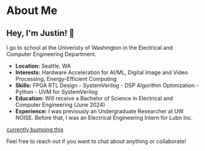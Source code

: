 # About Me

## Hey, I'm Justin! :japanese_goblin:
I go to school at the Univeristy of Washington in the Electrical and Computer Engineering Department.

- **Location:** Seattle, WA
- **Interests:** Hardware Acceleration for AI/ML, Digital Image and Video Processing, Energy-Efficient Computing
- **Skills:** FPGA RTL Design - SystemVerilog - DSP Algorithm Optimization - Python - UVM for SystemVerilog
- **Education:** Will receive a Bachelor of Science in Electrical and Computer Engineering (June 2024)
- **Experience:** I was previously an Undergraduate Researcher at UW NOISE. Before that, I was an Electrical
Engineering Intern for Lubn Inc.

[currently bumping this](https://www.youtube.com/watch?v=4l5nfBzl19g)

Feel free to reach out if you want to chat about anything or collaborate!
